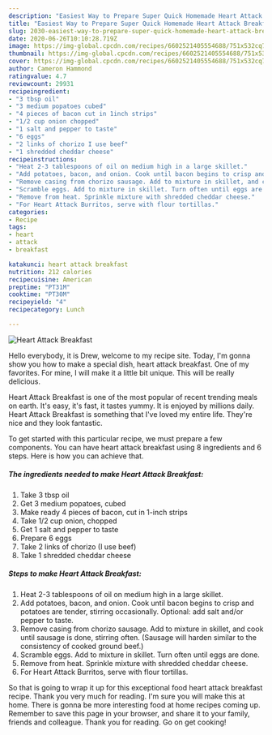 ```yaml
---
description: "Easiest Way to Prepare Super Quick Homemade Heart Attack Breakfast"
title: "Easiest Way to Prepare Super Quick Homemade Heart Attack Breakfast"
slug: 2030-easiest-way-to-prepare-super-quick-homemade-heart-attack-breakfast
date: 2020-06-26T10:10:28.719Z
image: https://img-global.cpcdn.com/recipes/6602521405554688/751x532cq70/heart-attack-breakfast-recipe-main-photo.jpg
thumbnail: https://img-global.cpcdn.com/recipes/6602521405554688/751x532cq70/heart-attack-breakfast-recipe-main-photo.jpg
cover: https://img-global.cpcdn.com/recipes/6602521405554688/751x532cq70/heart-attack-breakfast-recipe-main-photo.jpg
author: Cameron Hammond
ratingvalue: 4.7
reviewcount: 29931
recipeingredient:
- "3 tbsp oil"
- "3 medium popatoes cubed"
- "4 pieces of bacon cut in 1inch strips"
- "1/2 cup onion chopped"
- "1 salt and pepper to taste"
- "6 eggs"
- "2 links of chorizo I use beef"
- "1 shredded cheddar cheese"
recipeinstructions:
- "Heat 2-3 tablespoons of oil on medium high in a large skillet."
- "Add potatoes, bacon, and onion. Cook until bacon begins to crisp and potatoes are tender, stirring occasionally. Optional: add salt and/or pepper to taste."
- "Remove casing from chorizo sausage. Add to mixture in skillet, and cook until sausage is done, stirring often. (Sausage will harden similar to the consistency of cooked ground beef.)"
- "Scramble eggs. Add to mixture in skillet. Turn often until eggs are done."
- "Remove from heat. Sprinkle mixture with shredded cheddar cheese."
- "For Heart Attack Burritos, serve with flour tortillas."
categories:
- Recipe
tags:
- heart
- attack
- breakfast

katakunci: heart attack breakfast 
nutrition: 212 calories
recipecuisine: American
preptime: "PT31M"
cooktime: "PT30M"
recipeyield: "4"
recipecategory: Lunch

---
```



![Heart Attack Breakfast](https://img-global.cpcdn.com/recipes/6602521405554688/751x532cq70/heart-attack-breakfast-recipe-main-photo.jpg)

Hello everybody, it is Drew, welcome to my recipe site. Today, I'm gonna show you how to make a special dish, heart attack breakfast. One of my favorites. For mine, I will make it a little bit unique. This will be really delicious.



Heart Attack Breakfast is one of the most popular of recent trending meals on earth. It's easy, it's fast, it tastes yummy. It is enjoyed by millions daily. Heart Attack Breakfast is something that I've loved my entire life. They're nice and they look fantastic.


To get started with this particular recipe, we must prepare a few components. You can have heart attack breakfast using 8 ingredients and 6 steps. Here is how you can achieve that.

<!--inarticleads1-->

##### The ingredients needed to make Heart Attack Breakfast:

1. Take 3 tbsp oil
1. Get 3 medium popatoes, cubed
1. Make ready 4 pieces of bacon, cut in 1-inch strips
1. Take 1/2 cup onion, chopped
1. Get 1 salt and pepper to taste
1. Prepare 6 eggs
1. Take 2 links of chorizo (I use beef)
1. Take 1 shredded cheddar cheese




<!--inarticleads2-->

##### Steps to make Heart Attack Breakfast:

1. Heat 2-3 tablespoons of oil on medium high in a large skillet.
1. Add potatoes, bacon, and onion. Cook until bacon begins to crisp and potatoes are tender, stirring occasionally. Optional: add salt and/or pepper to taste.
1. Remove casing from chorizo sausage. Add to mixture in skillet, and cook until sausage is done, stirring often. (Sausage will harden similar to the consistency of cooked ground beef.)
1. Scramble eggs. Add to mixture in skillet. Turn often until eggs are done.
1. Remove from heat. Sprinkle mixture with shredded cheddar cheese.
1. For Heart Attack Burritos, serve with flour tortillas.




So that is going to wrap it up for this exceptional food heart attack breakfast recipe. Thank you very much for reading. I'm sure you will make this at home. There is gonna be more interesting food at home recipes coming up. Remember to save this page in your browser, and share it to your family, friends and colleague. Thank you for reading. Go on get cooking!
